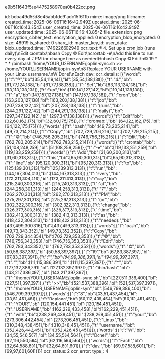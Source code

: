 e9b511643f5ee4475258970ea0b422cc.png

id: bcba49d56d8e45abbfde91adc15f611b
mime: image/png
filename: 
created_time: 2025-06-06T16:16:42.949Z
updated_time: 2025-06-06T16:16:43.854Z
user_created_time: 2025-06-06T16:16:42.949Z
user_updated_time: 2025-06-06T16:16:43.854Z
file_extension: png
encryption_cipher_text: 
encryption_applied: 0
encryption_blob_encrypted: 0
size: 48919
is_shared: 0
share_id: 
master_key_id: 
user_data: 
blob_updated_time: 1749226602949
ocr_text: ® 4. Set up a cron job (runs daily)\nEdit crontab:\nbash Copy © Edit\ncrontab -e\nAdd this line to run every day at 7 PM (or change time as needed):\nbash Copy © Edit\n© 19 * * * /bin/bash /home/YOUR_USERNAME/joplin-sync.sh >> /home/YOUR_USERNAME/joplin-syn\n8 Replace YOUR USERNAME with your Linux username.\nW Done!\nEach dav:
ocr_details: [{"words":[{"t":"®","bb":[35,54,119,141],"bl":[35,54,138,138]},{"t":"4.","bb":[61,77,124,138],"bl":[61,77,138,138]},{"t":"Set","bb":[83,113,124,138],"bl":[83,113,138,138]},{"t":"up","bb":[119,141,127,142],"bl":[119,141,138,138]},{"t":"a","bb":[147,157,127,138],"bl":[147,157,138,138]},{"t":"cron","bb":[163,203,127,138],"bl":[163,203,138,138]},{"t":"job","bb":[207,238,122,142],"bl":[207,238,138,138]},{"t":"(runs","bb":[244,291,122,142],"bl":[244,291,138,138]},{"t":"daily)","bb":[297,347,122,142],"bl":[297,347,138,138]}]},{"words":[{"t":"Edit","bb":[32,60,162,175],"bl":[32,60,175,175]},{"t":"crontab:","bb":[64,122,162,175],"bl":[64,122,175,175]}]},{"words":[{"t":"bash","bb":[49,73,205,214],"bl":[49,73,214,214]},{"t":"Copy","bb":[702,729,206,216],"bl":[702,729,215,215]},{"t":"©","bb":[746,756,205,215],"bl":[746,756,215,215]},{"t":"Edit","bb":[762,783,205,214],"bl":[762,783,215,214]}]},{"words":[{"t":"crontab","bb":[51,108,248,259],"bl":[51,108,259,259]},{"t":"-e","bb":[119,133,251,259],"bl":[119,133,259,259]}]},{"words":[{"t":"Add","bb":[31,60,300,313],"bl":[31,60,313,313]},{"t":"this","bb":[65,90,300,313],"bl":[65,90,313,313]},{"t":"line","bb":[95,120,300,313],"bl":[95,120,313,313]},{"t":"to","bb":[125,139,301,313],"bl":[125,139,313,313]},{"t":"run","bb":[144,167,304,313],"bl":[144,167,313,313]},{"t":"every","bb":[172,211,304,316],"bl":[172,211,313,313]},{"t":"day","bb":[215,240,300,316],"bl":[215,240,313,313]},{"t":"at","bb":[244,258,301,313],"bl":[244,258,313,313]},{"t":"7","bb":[262,270,301,313],"bl":[262,270,313,313]},{"t":"PM","bb":[275,297,301,313],"bl":[275,297,313,313]},{"t":"(or","bb":[302,322,300,316],"bl":[302,322,313,313]},{"t":"change","bb":[326,377,300,316],"bl":[326,377,313,313]},{"t":"time","bb":[382,413,300,313],"bl":[382,413,313,313]},{"t":"as","bb":[418,432,304,313],"bl":[418,432,313,313]},{"t":"needed):","bb":[437,499,300,316],"bl":[437,499,313,313]}]},{"words":[{"t":"bash","bb":[49,73,343,352],"bl":[49,73,352,352]},{"t":"Copy","bb":[702,729,344,354],"bl":[702,729,353,353]},{"t":"©","bb":[746,756,343,353],"bl":[746,756,353,353]},{"t":"Edit","bb":[762,783,343,352],"bl":[762,783,353,352]}]},{"words":[{"t":"©","bb":[50,58,387,397],"bl":[50,58,397,397]},{"t":"19","bb":[67,83,387,397],"bl":[67,83,397,397]},{"t":"*","bb":[94,99,386,391],"bl":[94,99,397,397]},{"t":"*","bb":[111,115,386,391],"bl":[111,115,397,397]},{"t":"*","bb":[127,132,386,391],"bl":[127,132,397,397]},{"t":"/bin/bash","bb":[143,217,386,397],"bl":[143,217,397,397]},{"t":"/home/YOUR_USERNAME/joplin-sync.sh","bb":[227,511,386,400],"bl":[227,511,397,397]},{"t":">>","bb":[521,537,388,396],"bl":[521,537,397,397]},{"t":"/home/YOUR_USERNAME/joplin-syn","bb":[546,799,386,400],"bl":[546,799,397,397]}]},{"words":[{"t":"8","bb":[33,51,437,454],"bl":[33,51,451,451]},{"t":"Replace","bb":[56,112,438,454],"bl":[56,112,451,451]},{"t":"YOUR","bb":[120,154,441,451],"bl":[120,154,451,451]},{"t":"USERNAME","bb":[162,229,433,458],"bl":[162,229,451,451]},{"t":"with","bb":[238,269,438,451],"bl":[238,269,451,451]},{"t":"your","bb":[273,306,442,454],"bl":[273,306,451,451]},{"t":"Linux","bb":[310,348,438,451],"bl":[310,348,451,451]},{"t":"username.","bb":[352,426,442,451],"bl":[352,426,451,451]}]},{"words":[{"t":"W","bb":[34,55,546,567],"bl":[34,55,564,564]},{"t":"Done!","bb":[62,116,550,564],"bl":[62,116,564,564]}]},{"words":[{"t":"Each","bb":[32,64,588,601],"bl":[32,64,601,601]},{"t":"dav:","bb":[69,97,588,601],"bl":[69,97,601,601]}]}]
ocr_status: 2
ocr_error: 
type_: 4